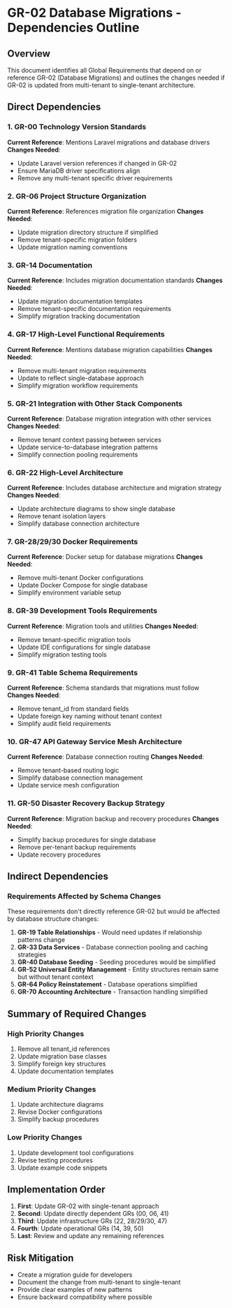 # GR-02 Database Migrations - Dependencies Outline

## Overview
This document identifies all Global Requirements that depend on or reference GR-02 (Database Migrations) and outlines the changes needed if GR-02 is updated from multi-tenant to single-tenant architecture.

## Direct Dependencies

### 1. GR-00 Technology Version Standards
**Current Reference**: Mentions Laravel migrations and database drivers
**Changes Needed**:
- Update Laravel version references if changed in GR-02
- Ensure MariaDB driver specifications align
- Remove any multi-tenant specific driver requirements

### 2. GR-06 Project Structure Organization
**Current Reference**: References migration file organization
**Changes Needed**:
- Update migration directory structure if simplified
- Remove tenant-specific migration folders
- Update migration naming conventions

### 3. GR-14 Documentation
**Current Reference**: Includes migration documentation standards
**Changes Needed**:
- Update migration documentation templates
- Remove tenant-specific documentation requirements
- Simplify migration tracking documentation

### 4. GR-17 High-Level Functional Requirements
**Current Reference**: Mentions database migration capabilities
**Changes Needed**:
- Remove multi-tenant migration requirements
- Update to reflect single-database approach
- Simplify migration workflow requirements

### 5. GR-21 Integration with Other Stack Components
**Current Reference**: Database migration integration with other services
**Changes Needed**:
- Remove tenant context passing between services
- Update service-to-database integration patterns
- Simplify connection pooling requirements

### 6. GR-22 High-Level Architecture
**Current Reference**: Includes database architecture and migration strategy
**Changes Needed**:
- Update architecture diagrams to show single database
- Remove tenant isolation layers
- Simplify database connection architecture

### 7. GR-28/29/30 Docker Requirements
**Current Reference**: Docker setup for database migrations
**Changes Needed**:
- Remove multi-tenant Docker configurations
- Update Docker Compose for single database
- Simplify environment variable setup

### 8. GR-39 Development Tools Requirements
**Current Reference**: Migration tools and utilities
**Changes Needed**:
- Remove tenant-specific migration tools
- Update IDE configurations for single database
- Simplify migration testing tools

### 9. GR-41 Table Schema Requirements
**Current Reference**: Schema standards that migrations must follow
**Changes Needed**:
- Remove tenant_id from standard fields
- Update foreign key naming without tenant context
- Simplify audit field requirements

### 10. GR-47 API Gateway Service Mesh Architecture
**Current Reference**: Database connection routing
**Changes Needed**:
- Remove tenant-based routing logic
- Simplify database connection management
- Update service mesh configuration

### 11. GR-50 Disaster Recovery Backup Strategy
**Current Reference**: Migration backup and recovery procedures
**Changes Needed**:
- Simplify backup procedures for single database
- Remove per-tenant backup requirements
- Update recovery procedures

## Indirect Dependencies

### Requirements Affected by Schema Changes
These requirements don't directly reference GR-02 but would be affected by database structure changes:

1. **GR-19 Table Relationships** - Would need updates if relationship patterns change
2. **GR-33 Data Services** - Database connection pooling and caching strategies
3. **GR-40 Database Seeding** - Seeding procedures would be simplified
4. **GR-52 Universal Entity Management** - Entity structures remain same but without tenant context
5. **GR-64 Policy Reinstatement** - Database operations simplified
6. **GR-70 Accounting Architecture** - Transaction handling simplified

## Summary of Required Changes

### High Priority Changes
1. Remove all tenant_id references
2. Update migration base classes
3. Simplify foreign key structures
4. Update documentation templates

### Medium Priority Changes
1. Update architecture diagrams
2. Revise Docker configurations
3. Simplify backup procedures

### Low Priority Changes
1. Update development tool configurations
2. Revise testing procedures
3. Update example code snippets

## Implementation Order

1. **First**: Update GR-02 with single-tenant approach
2. **Second**: Update directly dependent GRs (00, 06, 41)
3. **Third**: Update infrastructure GRs (22, 28/29/30, 47)
4. **Fourth**: Update operational GRs (14, 39, 50)
5. **Last**: Review and update any remaining references

## Risk Mitigation

- Create a migration guide for developers
- Document the change from multi-tenant to single-tenant
- Provide clear examples of new patterns
- Ensure backward compatibility where possible